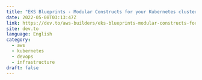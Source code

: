 ```yaml
---
title: "EKS Blueprints - Modular Constructs for your Kubernetes cluster"
date: 2022-05-08T03:13:47Z
link: https://dev.to/aws-builders/eks-blueprints-modular-constructs-for-your-kubernetes-cluster-10ld?utm_medium=RSS&utm_source=news.12bit.vn
site: dev.to
language: English
category:
  - aws
  - kubernetes
  - devops
  - infrastructure
draft: false
---
```

